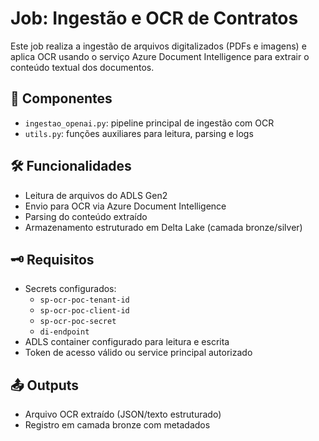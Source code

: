 # Job: Ingestão e OCR de Contratos

Este job realiza a ingestão de arquivos digitalizados (PDFs e imagens) e aplica OCR usando o serviço Azure Document Intelligence para extrair o conteúdo textual dos documentos.

## 🧩 Componentes

- `ingestao_openai.py`: pipeline principal de ingestão com OCR
- `utils.py`: funções auxiliares para leitura, parsing e logs

## 🛠️ Funcionalidades

- Leitura de arquivos do ADLS Gen2
- Envio para OCR via Azure Document Intelligence
- Parsing do conteúdo extraído
- Armazenamento estruturado em Delta Lake (camada bronze/silver)

## 🗝️ Requisitos

- Secrets configurados:
  - `sp-ocr-poc-tenant-id`
  - `sp-ocr-poc-client-id`
  - `sp-ocr-poc-secret`
  - `di-endpoint`
- ADLS container configurado para leitura e escrita
- Token de acesso válido ou service principal autorizado

## 📤 Outputs

- Arquivo OCR extraído (JSON/texto estruturado)
- Registro em camada bronze com metadados
